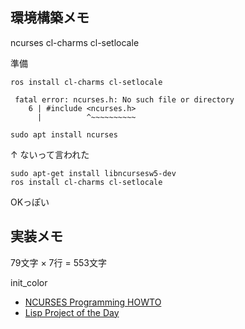 
## 環境構築メモ

ncurses
cl-charms
cl-setlocale

準備

```
ros install cl-charms cl-setlocale

 fatal error: ncurses.h: No such file or directory
    6 | #include <ncurses.h>
      |          ^~~~~~~~~~~
```

```
sudo apt install ncurses
```
↑ ないって言われた

```
sudo apt-get install libncursesw5-dev
ros install cl-charms cl-setlocale
```

OKっぽい

## 実装メモ

79文字 × 7行 = 553文字

init_color

* [NCURSES Programming HOWTO](https://tldp.org/HOWTO/NCURSES-Programming-HOWTO/index.html)
* [Lisp Project of the Day](https://40ants.com/lisp-project-of-the-day/2020/05/0059-cl-ncurses.html)

